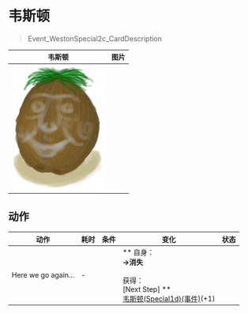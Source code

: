 # 韦斯顿  
> Event_WestonSpecial2c_CardDescription  
  
  韦斯顿  |   图片   
 ----  |  ----:   
   |  <img decoding="async" src="Sprite/Weston.png" href="a.md" style="max-width:300px;max-height:300px;">   
  
## 动作  
动作  |  耗时  |  条件  |  变化  |  状态  
----  |  ----  |  ----  |  ----  |  ----  
Here we go again...<br>  |  -  |    |  ** 自身：**<br>→消失<br><br>** 获得： **<br>** [Next Step] **<br>  [韦斯顿(Special1d)(事件)](Event_WestonSpecial1d.md)(+1)<br>  |    


<script>document.title="韦斯顿 - 卡牌生存百科 Card Survival Wiki";</script>